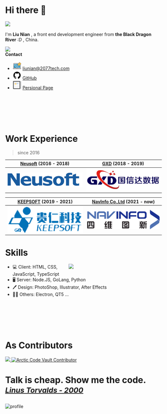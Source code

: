 # Hi there 👋

![](https://komarev.com/ghpvc/?username=asdjgfr&label=VISITOR)

I'm **Liu Nian** , a front end development engineer from **the Black Dragon River** *:D* , China.

<img width="600px" align="right" src="https://github-readme-stats.vercel.app/api?username=asdjgfr&include_all_commits=true" />

**Contact**
- ![E-mail](https://raw.githubusercontent.com/asdjgfr/asdjgfr/master/email.svg) [liunian@2077tech.com](mailto:liunian@2077tech.com)
- ![GitHub](https://raw.githubusercontent.com/asdjgfr/asdjgfr/master/github.svg) [GitHub](https://github.com/asdjgfr)
- ![E-mail](https://raw.githubusercontent.com/asdjgfr/asdjgfr/master/blog.svg) [Persional Page](https://www.2077tech.com)
<br/>
<br/>
<br/>
<br/>
<br/>


#  Work Experience

> since 2016


[Neusoft](https://www.neusoft.com/) (2016 - 2018)            |  [GXD](http://cindata.cn/) (2018 - 2019)
:-------------------------:|:-------------------------:
<img width="400px" src="https://raw.githubusercontent.com/asdjgfr/asdjgfr/master/neusoft.png" title="Neusoft"/>  |  <img width="400px" src="https://raw.githubusercontent.com/asdjgfr/asdjgfr/master/gxd.png" title="GXD"/>

[KEEPSOFT](http://www.keepsoft.net/) (2019 - 2021)      |  [NavInfo Co.,Ltd](https://www.navinfo.com/) (2021 - now)
:-------------------------:|:-------------------------:
<img width="400px" src="https://raw.githubusercontent.com/asdjgfr/asdjgfr/master/keepsoft.png" title="KEEPSOFT"/> |  <img width="400px" src="https://raw.githubusercontent.com/asdjgfr/asdjgfr/master/navinfo.png" title="NavInfo Co.,Ltd"/>




#  Skills

<img width="300px" align="right" src="https://github-readme-stats.anuraghazra1.vercel.app/api/top-langs/?username=asdjgfr" />

- 💻 Client: HTML, CSS,  JavaScript, TypeScript
- 🖥️ Server: Node.JS, GoLang, Python
- 🖊️ Design: PhotoShop, Illustrator, After Effects
- 🏳️‍🌈 Others: Electron, QT5 ...

<br/>
<br/>
<br/>
<br/>
<br/>

# As Contributors

<a href="https://www.antdv.com/">
    <img width="128" src="https://qn.antdv.com/logo.png">
</a>
<a href="https://archiveprogram.github.com/">
    <img alt="Arctic Code Vault Contributor" width="128" src="https://github.githubassets.com/images/modules/profile/badge--acv-64.png">
</a>

# Talk is cheap. Show me the code. *<sup>[Linus Torvalds - 2000](https://lkml.org/lkml/2000/8/25/132)</sup>*

![profile](https://github-profile-trophy.vercel.app/?username=asdjgfr&theme=flat&column=7&margin-w=10)
